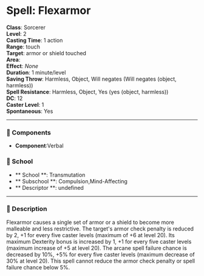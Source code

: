 
# Spell: Flexarmor
**Class**: Sorcerer  
**Level**: 2  
**Casting Time**: 1 action  
**Range**: touch  
**Target**: armor or shield touched  
**Area**:   
**Effect**: _None_  
**Duration**: 1 minute/level  
**Saving Throw**: Harmless, Object, Will negates (Will negates (object, harmless))  
**Spell Resistance**: Harmless, Object, Yes (yes (object, harmless))  
**DC**: 12  
**Caster Level**: 1  
**Spontaneous**: Yes

---

### 🔮 Components
- **Component**:Verbal

### 🏫 School
- ** School **: Transmutation
- ** Subschool **: Compulsion,Mind-Affecting
- ** Descriptor **: undefined
---

### 📜 Description
Flexarmor causes a single set of armor or a shield to become more malleable and less restrictive. The target's armor check penalty is reduced by 2, +1 for every five caster levels (maximum of +6 at level 20). Its maximum Dexterity bonus is increased by 1, +1 for every five caster levels (maximum increase of +5 at level 20). The arcane spell failure chance is decreased by 10%, +5% for every five caster levels (maximum decrease of 30% at level 20). This spell cannot reduce the armor check penalty or spell failure chance below 5%.
